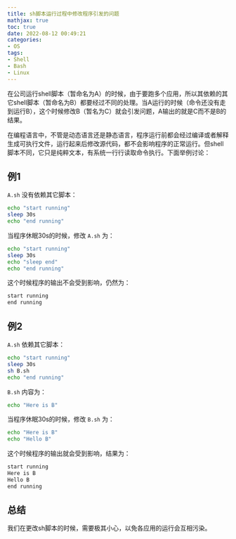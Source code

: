 ```yaml
---
title: sh脚本运行过程中修改程序引发的问题
mathjax: true
toc: true
date: 2022-08-12 00:49:21
categories:
- OS
tags:
- Shell
- Bash
- Linux
---
```

在公司运行shell脚本（暂命名为A）的时候，由于要跑多个应用，所以其依赖的其它shell脚本（暂命名为B）都要经过不同的处理。当A运行的时候（命令还没有走到运行B），这个时候修改B（暂名为C）就会引发问题，A输出的就是C而不是B的结果。

<!--more-->


在编程语言中，不管是动态语言还是静态语言，程序运行前都会经过编译或者解释生成可执行文件，运行起来后修改源代码，都不会影响程序的正常运行。但shell脚本不同，它只是纯粹文本，有系统一行行读取命令执行。下面举例讨论：

## 例1
`A.sh` 没有依赖其它脚本：
```bash
echo "start running"
sleep 30s
echo "end running"
```
当程序休眠30s的时候，修改 `A.sh` 为：
```bash
echo "start running"
sleep 30s
echo "sleep end"
echo "end running"
```
这个时候程序的输出不会受到影响，仍然为：
```bash
start running
end running
```

## 例2
`A.sh` 依赖其它脚本：
```bash
echo "start running"
sleep 30s
sh B.sh
echo "end running"
```

`B.sh` 内容为：
```bash
echo "Here is B"
```

当程序休眠30s的时候，修改 `B.sh` 为：
```bash
echo "Here is B"
echo "Hello B"
```
这个时候程序的输出就会受到影响，结果为：
```bash
start running
Here is B
Hello B
end running
```

## 总结
我们在更改sh脚本的时候，需要极其小心，以免各应用的运行会互相污染。
